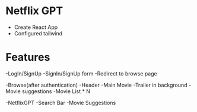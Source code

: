 # Netflix GPT
- Create React App
- Configured tailwind

# Features
-LogIn/SignUp
 -SignIn/SignUp form
 -Redirect to browse page

 -Browse(after authentication)
  -Header
  -Main Movie
   -Trailer in background
   -Movie suggestions
    -Movie List * N
 
 -NetflixGPT 
  -Search Bar
  -Movie Suggestions